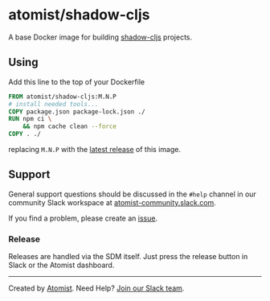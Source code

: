 # atomist/shadow-cljs

A base Docker image for building [shadow-cljs][] projects.

[shadow-cljs]: https://shadow-cljs.org

## Using

Add this line to the top of your Dockerfile

```dockerfile
FROM atomist/shadow-cljs:M.N.P
# install needed tools...
COPY package.json package-lock.json ./
RUN npm ci \
    && npm cache clean --force
COPY . ./
```

replacing `M.N.P` with the [latest release][release] of this image.

[release]: https://github.com/atomist/shadow-cljs/releases/latest (Latest Release of atomist/shadow-cljs)

## Support

General support questions should be discussed in the `#help` channel in our community Slack workspace at [atomist-community.slack.com][slack].

If you find a problem, please create an [issue][].

[issue]: https://github.com/atomist/shadow-cljs/issues

### Release

Releases are handled via the SDM itself.  Just press the release button in Slack or the Atomist dashboard.

---

Created by [Atomist][atomist].
Need Help?  [Join our Slack team][slack].

[atomist]: https://atomist.com/ (Atomist - How Teams Deliver Software)
[slack]: https://join.atomist.com/ (Atomist Community Slack)
